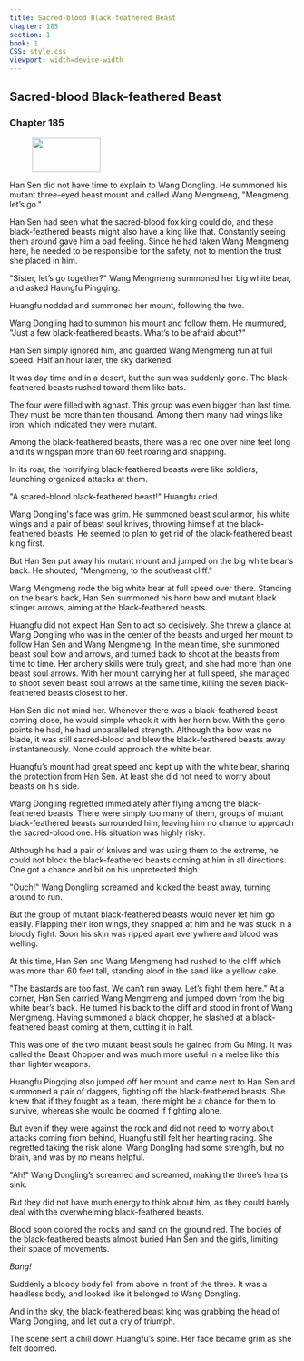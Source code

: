 ```yaml
---
title: Sacred-blood Black-feathered Beast
chapter: 185
section: 1
book: 1
CSS: style.css
viewport: width=device-width
---
```


## Sacred-blood Black-feathered Beast

### Chapter 185

<figure>
	<img src="../Images/gem.gif" alt="" id="gem" width="120" height="60" />
</figure>

Han Sen did not have time to explain to Wang Dongling. He summoned his mutant three-eyed beast mount and called Wang Mengmeng, "Mengmeng, let’s go."

Han Sen had seen what the sacred-blood fox king could do, and these black-feathered beasts might also have a king like that. Constantly seeing them around gave him a bad feeling. Since he had taken Wang Mengmeng here, he needed to be responsible for the safety, not to mention the trust she placed in him.

"Sister, let’s go together?" Wang Mengmeng summoned her big white bear, and asked Haungfu Pingqing.

Huangfu nodded and summoned her mount, following the two.

Wang Dongling had to summon his mount and follow them. He murmured, "Just a few black-feathered beasts. What’s to be afraid about?"

Han Sen simply ignored him, and guarded Wang Mengmeng run at full speed. Half an hour later, the sky darkened.

It was day time and in a desert, but the sun was suddenly gone. The black-feathered beasts rushed toward them like bats.

The four were filled with aghast. This group was even bigger than last time. They must be more than ten thousand. Among them many had wings like iron, which indicated they were mutant.

Among the black-feathered beasts, there was a red one over nine feet long and its wingspan more than 60 feet roaring and snapping.

In its roar, the horrifying black-feathered beasts were like soldiers, launching organized attacks at them.

"A scared-blood black-feathered beast!" Huangfu cried.

Wang Dongling's face was grim. He summoned beast soul armor, his white wings and a pair of beast soul knives, throwing himself at the black-feathered beasts. He seemed to plan to get rid of the black-feathered beast king first.

But Han Sen put away his mutant mount and jumped on the big white bear’s back. He shouted, "Mengmeng, to the southeast cliff."

Wang Mengmeng rode the big white bear at full speed over there. Standing on the bear’s back, Han Sen summoned his horn bow and mutant black stinger arrows, aiming at the black-feathered beasts.

Huangfu did not expect Han Sen to act so decisively. She threw a glance at Wang Dongling who was in the center of the beasts and urged her mount to follow Han Sen and Wang Mengmeng. In the mean time, she summoned beast soul bow and arrows, and turned back to shoot at the beasts from time to time. Her archery skills were truly great, and she had more than one beast soul arrows. With her mount carrying her at full speed, she managed to shoot seven beast soul arrows at the same time, killing the seven black-feathered beasts closest to her.

Han Sen did not mind her. Whenever there was a black-feathered beast coming close, he would simple whack it with her horn bow. With the geno points he had, he had unparalleled strength. Although the bow was no blade, it was still sacred-blood and blew the black-feathered beasts away instantaneously. None could approach the white bear.

Huangfu’s mount had great speed and kept up with the white bear, sharing the protection from Han Sen. At least she did not need to worry about beasts on his side.

Wang Dongling regretted immediately after flying among the black-feathered beasts. There were simply too many of them, groups of mutant black-feathered beasts surrounded him, leaving him no chance to approach the sacred-blood one. His situation was highly risky.

Although he had a pair of knives and was using them to the extreme, he could not block the black-feathered beasts coming at him in all directions. One got a chance and bit on his unprotected thigh.

"Ouch!" Wang Dongling screamed and kicked the beast away, turning around to run.

But the group of mutant black-feathered beasts would never let him go easily. Flapping their iron wings, they snapped at him and he was stuck in a bloody fight. Soon his skin was ripped apart everywhere and blood was welling.

At this time, Han Sen and Wang Mengmeng had rushed to the cliff which was more than 60 feet tall, standing aloof in the sand like a yellow cake.

"The bastards are too fast. We can’t run away. Let’s fight them here." At a corner, Han Sen carried Wang Mengmeng and jumped down from the big white bear’s back. He turned his back to the cliff and stood in front of Wang Mengmeng. Having summoned a black chopper, he slashed at a black-feathered beast coming at them, cutting it in half.

This was one of the two mutant beast souls he gained from Gu Ming. It was called the Beast Chopper and was much more useful in a melee like this than lighter weapons.

Huangfu Pingqing also jumped off her mount and came next to Han Sen and summoned a pair of daggers, fighting off the black-feathered beasts. She knew that if they fought as a team, there might be a chance for them to survive, whereas she would be doomed if fighting alone.

But even if they were against the rock and did not need to worry about attacks coming from behind, Huangfu still felt her hearting racing. She regretted taking the risk alone. Wang Dongling had some strength, but no brain, and was by no means helpful.

"Ah!" Wang Dongling’s screamed and screamed, making the three’s hearts sink.

But they did not have much energy to think about him, as they could barely deal with the overwhelming black-feathered beasts.

Blood soon colored the rocks and sand on the ground red. The bodies of the black-feathered beasts almost buried Han Sen and the girls, limiting their space of movements.

*Bang!*

Suddenly a bloody body fell from above in front of the three. It was a headless body, and looked like it belonged to Wang Dongling.

And in the sky, the black-feathered beast king was grabbing the head of Wang Dongling, and let out a cry of triumph.

The scene sent a chill down Huangfu’s spine. Her face became grim as she felt doomed.